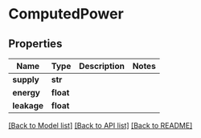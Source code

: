 # ComputedPower

## Properties
Name | Type | Description | Notes
------------ | ------------- | ------------- | -------------
**supply** | **str** |  | 
**energy** | **float** |  | 
**leakage** | **float** |  | 

[[Back to Model list]](../README.md#documentation-for-models) [[Back to API list]](../README.md#documentation-for-api-endpoints) [[Back to README]](../README.md)


